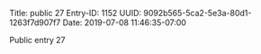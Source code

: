 Title: public 27
Entry-ID: 1152
UUID: 9092b565-5ca2-5e3a-80d1-1263f7d907f7
Date: 2019-07-08 11:46:35-07:00

Public entry 27
